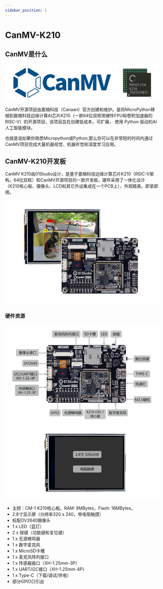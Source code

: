 ```yaml
---
sidebar_position: 1
---
```


# CanMV-K210

## CanMV是什么

![intro1](./img/canmv/intro1.png)

CanMV开源项目由嘉楠科技（Canaan）官方创建和维护。是将MicroPython移植到嘉楠科技边缘计算AI芯片K210（一款64位双核带硬件FPU和卷积加速器的 RISC-V）的开源项目，该项目旨在创建低成本，可扩展， 使用 Python 驱动的AI人工智能模块。

也就是说如果你熟悉Micropython或Python,那么你可以在非常短的时间内通过CanMV项目完成大量机器视觉、机器听觉和深度学习应用。

## CanMV-K210开发板

CanMV K210由01Studio设计，是基于嘉楠科技边缘计算芯片K210（RSIC-V架构，64位双核）和CanMV开源项目的一款开发板，硬件采用了一体化设计（K210核心板、摄像头、LCD和其它外设集成在一个PCB上），外观精美，即拿即用。

![intro2](./img/canmv/intro2.png)

### 硬件资源

![intro3](./img/canmv/intro3.png)

- 主控：CM-1 K210核心板。RAM: 8MBytes，Flash: 16MBytes。
- 2.8寸显示屏（分辨率320 x 240，带电阻触摸）
- 标配OV2640摄像头
- 1 x LED（蓝灯）
- 2 x 按键（功能键和复位键）
- 1 x 无源蜂鸣器
- 1 x 数字麦克风
- 1 x MicroSD卡槽 
- 1 x 麦克风阵列接口
- 1 x 传感器接口（XH-1.25mm-3P）
- 1 x UART/I2C接口（XH-1.25mm-4P）
- 1 x Type-C（下载/调试/供电）
- 部分GPIO口引出
